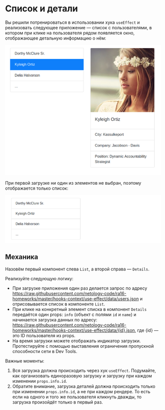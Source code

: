 Список и детали
===

Вы решили потренироваться в использовании хука `useEffect` и реализовать следующее приложение — список с пользователями, в котором при клике на пользователя рядом появляется окно, отображающее детальную информацию о нём:

![useEffect](./asssets/use-effect.png)

При первой загрузке ни один из элементов не выбран, поэтому отображается только список:

![First load](./asssets/first-load.png)

## Механика

Назовём первый компонент слева `List`, а второй справа — `Details`.

Реализуйте следующую логику:
* При загрузке приложения один раз делается запрос по адресу https://raw.githubusercontent.com/netology-code/ra16-homeworks/master/hooks-context/use-effect/data/users.json и отрисовывается список в компоненте `List`.
* При клике на конкретный элемент списка в компонент `Details` передаётся один props: `info` (объект с полями `id` и `name`) и начинается загрузка данных по адресу: https://raw.githubusercontent.com/netology-code/ra16-homeworks/master/hooks-context/use-effect/data/{id}.json, где {id} — это ID пользователя из props.
* На время загрузки можете отображать индикатор загрузки. Протестируйте с помощью выставления ограничения пропускной способности сети в Dev Tools.

Важные моменты:
1. Вся загрузка должна происходить через хук `useEffect`. Подумайте, как организовать единоразовую загрузку и загрузку при каждом изменении `props.info.id`.
1. Обратите внимание, загрузка деталей должна происходить только при изменении `props.info.id`, а не при каждом рендере. То есть если на одного и того же пользователя кликнуть дважды, то загрузка произойдёт только в первый раз.
